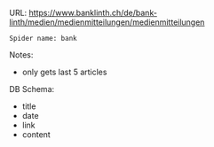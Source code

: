 URL: https://www.banklinth.ch/de/bank-linth/medien/medienmitteilungen/medienmitteilungen

    Spider name: bank
Notes:
- only gets last 5 articles

DB Schema:
- title
- date
- link
- content

